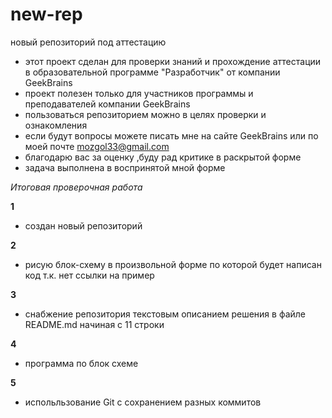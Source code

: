 # new-rep
новый репозиторий под аттестацию
* этот проект сделан для проверки знаний и прохождение аттестации в образовательной программе "Разработчик" от компании GeekBrains
* проект полезен только для участников программы и преподавателей компании GeekBrains
* пользоваться репозиторием можно в целях проверки и ознакомления
* если будут вопросы можете писать мне на сайте GeekBrains или по моей почте mozgol33@gmail.com
* благодарю вас за оценку ,буду рад критике в раскрытой форме
* задача выполнена в воспринятой мной форме



*Итоговая проверочная работа*


**1**
* создан новый репозиторий

**2**
* рисую блок-схему в произвольной форме по которой будет написан код т.к. нет ссылки на пример
  
**3**
* снабжение репозитория текстовым описанием решения в файле README.md начиная с 11 строки
  
**4**
* программа по блок схеме


**5**
* испольльзование Git с сохранением разных коммитов 
